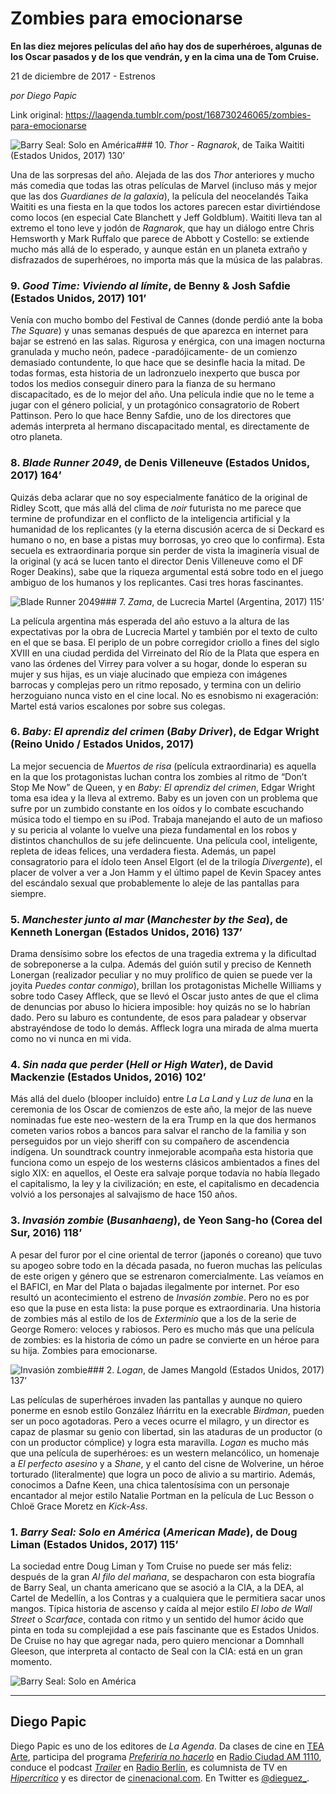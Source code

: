 # Zombies para emocionarse

**En las diez mejores películas del año hay dos de superhéroes, algunas de los Oscar pasados y de los que vendrán, y en la cima una de Tom Cruise.**

21 de diciembre de 2017 - Estrenos

_por Diego Papic_

Link original: https://laagenda.tumblr.com/post/168730246065/zombies-para-emocionarse

![Barry Seal: Solo en América](https://64.media.tumblr.com/a11166709ccbd881180a296072664000/tumblr_inline_pjzvruHFCk1t6q87u_500.jpg)### 10. *Thor - Ragnarok*, de Taika Waititi (Estados Unidos, 2017) 130’

Una de las sorpresas del año. Alejada de las dos *Thor* anteriores y mucho más comedia que todas las otras películas de Marvel (incluso más y mejor que las dos *Guardianes de la galaxia*), la película del neocelandés Taika Waititi es una fiesta en la que todos los actores parecen estar divirtiéndose como locos (en especial Cate Blanchett y Jeff Goldblum). Waititi lleva tan al extremo el tono leve y jodón de *Ragnarok*, que hay un diálogo entre Chris Hemsworth y Mark Ruffalo que parece de Abbott y Costello: se extiende mucho más allá de lo esperado, y aunque están en un planeta extraño y disfrazados de superhéroes, no importa más que la música de las palabras.

### 9. *Good Time: Viviendo al límite*, de Benny & Josh Safdie (Estados Unidos, 2017) 101’

Venía con mucho bombo del Festival de Cannes (donde perdió ante la boba *The Square*) y unas semanas después de que aparezca en internet para bajar se estrenó en las salas. Rigurosa y enérgica, con una imagen nocturna granulada y mucho neón, padece -paradójicamente- de un comienzo demasiado contundente, lo que hace que se desinfle hacia la mitad. De todas formas, esta historia de un ladronzuelo inexperto que busca por todos los medios conseguir dinero para la fianza de su hermano discapacitado, es de lo mejor del año. Una película indie que no le teme a jugar con el género policial, y un protagónico consagratorio de Robert Pattinson. Pero lo que hace Benny Safdie, uno de los directores que además interpreta al hermano discapacitado mental, es directamente de otro planeta.

### 8. *Blade Runner 2049*, de Denis Villeneuve (Estados Unidos, 2017) 164’

Quizás deba aclarar que no soy especialmente fanático de la original de Ridley Scott, que más allá del clima de *noir* futurista no me parece que termine de profundizar en el conflicto de la inteligencia artificial y la humanidad de los replicantes (y la eterna discusión acerca de si Deckard es humano o no, en base a pistas muy borrosas, yo creo que lo confirma). Esta secuela es extraordinaria porque sin perder de vista la imaginería visual de la original (y acá se lucen tanto el director Denis Villeneuve como el DF Roger Deakins), sabe que la riqueza argumental está sobre todo en el juego ambiguo de los humanos y los replicantes. Casi tres horas fascinantes.

![Blade Runner 2049](https://64.media.tumblr.com/1d855f79ce18edde31fbfa342fcdb692/tumblr_inline_pjzvruaNCy1t6q87u_500.jpg)### 7. *Zama*, de Lucrecia Martel (Argentina, 2017) 115’

La película argentina más esperada del año estuvo a la altura de las expectativas por la obra de Lucrecia Martel y también por el texto de culto en el que se basa. El periplo de un pobre corregidor criollo a fines del siglo XVIII en una ciudad perdida del Virreinato del Río de la Plata que espera en vano las órdenes del Virrey para volver a su hogar, donde lo esperan su mujer y sus hijas, es un viaje alucinado que empieza con imágenes barrocas y complejas pero un ritmo reposado, y termina con un delirio herzoguiano nunca visto en el cine local. No es esnobismo ni exageración: Martel está varios escalones por sobre sus colegas.

### 6. *Baby: El aprendiz del crimen* (*Baby Driver*), de Edgar Wright (Reino Unido / Estados Unidos, 2017)

La mejor secuencia de *Muertos de risa* (película extraordinaria) es aquella en la que los protagonistas luchan contra los zombies al ritmo de “Don’t Stop Me Now” de Queen, y en *Baby: El aprendiz del crimen*, Edgar Wright toma esa idea y la lleva al extremo. Baby es un joven con un problema que sufre por un zumbido constante en los oídos y lo combate escuchando música todo el tiempo en su iPod. Trabaja manejando el auto de un mafioso y su pericia al volante lo vuelve una pieza fundamental en los robos y distintos chanchullos de su jefe delincuente. Una película cool, inteligente, repleta de ideas felices, una verdadera fiesta. Además, un papel consagratorio para el ídolo teen Ansel Elgort (el de la trilogía *Divergente*), el placer de volver a ver a Jon Hamm y el último papel de Kevin Spacey antes del escándalo sexual que probablemente lo aleje de las pantallas para siempre.

### 5. *Manchester junto al mar* (*Manchester by the Sea*), de Kenneth Lonergan (Estados Unidos, 2016) 137’

Drama densísimo sobre los efectos de una tragedia extrema y la dificultad de sobreponerse a la culpa. Además del guión sutil y preciso de Kenneth Lonergan (realizador peculiar y no muy prolífico de quien se puede ver la joyita *Puedes contar conmigo*), brillan los protagonistas Michelle Williams y sobre todo Casey Affleck, que se llevó el Oscar justo antes de que el clima de denuncias por abuso lo hiciera imposible: hoy quizás no se lo habrían dado. Pero su laburo es contundente, de esos para paladear y observar abstrayéndose de todo lo demás. Affleck logra una mirada de alma muerta como no vi nunca en mi vida.

### 4. *Sin nada que perder* (*Hell or High Water*), de David Mackenzie (Estados Unidos, 2016) 102’

Más allá del duelo (blooper incluído) entre *La La Land* y *Luz de luna* en la ceremonia de los Oscar de comienzos de este año, la mejor de las nueve nominadas fue este neo-western de la era Trump en la que dos hermanos cometen varios robos a bancos para salvar el rancho de la familia y son perseguidos por un viejo sheriff con su compañero de ascendencia indígena. Un soundtrack country inmejorable acompaña esta historia que funciona como un espejo de los westerns clásicos ambientados a fines del siglo XIX: en aquellos, el Oeste era salvaje porque todavía no había llegado el capitalismo, la ley y la civilización; en este, el capitalismo en decadencia volvió a los personajes al salvajismo de hace 150 años.

### 3. *Invasión zombie* (*Busanhaeng*), de Yeon Sang-ho (Corea del Sur, 2016) 118’

A pesar del furor por el cine oriental de terror (japonés o coreano) que tuvo su apogeo sobre todo en la década pasada, no fueron muchas las películas de este origen y género que se estrenaron comercialmente. Las veíamos en el BAFICI, en Mar del Plata o bajadas ilegalmente por internet. Por eso resultó un acontecimiento el estreno de *Invasión zombie*. Pero no es por eso que la puse en esta lista: la puse porque es extraordinaria. Una historia de zombies más al estilo de los de *Exterminio* que a los de la serie de George Romero: veloces y rabiosos. Pero es mucho más que una película de zombies: es la historia de cómo un padre se convierte en un héroe para su hija. Zombies para emocionarse.

![Invasión zombie](https://64.media.tumblr.com/e2df7369452a7cc7fbfbd076a4046216/tumblr_inline_pjzvrv7IIG1t6q87u_500.jpg)### 2. *Logan*, de James Mangold (Estados Unidos, 2017) 137’

Las películas de superhéroes invaden las pantallas y aunque no quiero ponerme en esnob estilo González Iñárritu en la execrable *Birdman*, pueden ser un poco agotadoras. Pero a veces ocurre el milagro, y un director es capaz de plasmar su genio con libertad, sin las ataduras de un productor (o con un productor cómplice) y logra esta maravilla. *Logan* es mucho más que una película de superhéroes: es un western melancólico, un homenaje a *El perfecto asesino* y a *Shane*, y el canto del cisne de Wolverine, un héroe torturado (literalmente) que logra un poco de alivio a su martirio. Además, conocimos a Dafne Keen, una chica talentosísima con un personaje encantador al mejor estilo Natalie Portman en la película de Luc Besson o Chloë Grace Moretz en *Kick-Ass*.

### 1. *Barry Seal: Solo en América* (*American Made*), de Doug Liman (Estados Unidos, 2017) 115’

La sociedad entre Doug Liman y Tom Cruise no puede ser más feliz: después de la gran *Al filo del mañana*, se despacharon con esta biografía de Barry Seal, un chanta americano que se asoció a la CIA, a la DEA, al Cartel de Medellín, a los Contras y a cualquiera que le permitiera sacar unos mangos. Típica historia de ascenso y caída al mejor estilo *El lobo de Wall Street* o *Scarface*, contada con ritmo y un sentido del humor ácido que pinta en toda su complejidad a ese país fascinante que es Estados Unidos. De Cruise no hay que agregar nada, pero quiero mencionar a Domnhall Gleeson, que interpreta al contacto de Seal con la CIA: está en un gran momento.

![Barry Seal: Solo en América](https://64.media.tumblr.com/a11166709ccbd881180a296072664000/tumblr_inline_pjzvruHFCk1t6q87u_500.jpg)  




---

 Diego Papic
------------

 Diego Papic es uno de los editores de *La Agenda*. Da clases de cine en [TEA Arte](http://tea-arte.com.ar/), participa del programa *[Preferiría no hacerlo](http://preferiria-no-hacerlo.tumblr.com/)* en [Radio Ciudad AM 1110](http://www.buenosaires.gob.ar/radiociudad), conduce el podcast *[Trailer](http://www.radioberlin.com.ar/programas/trailer)* en [Radio Berlín](http://www.radioberlin.com.ar/), es columnista de TV en *[Hipercrítico](http://hipercritico.com/)* y es director de [cinenacional.com](http://www.cinenacional.com/). En Twitter es [@dieguez\_](https://twitter.com/dieguez_). 

